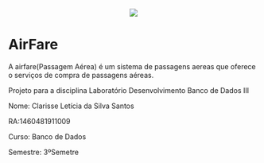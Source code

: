 <h1 align="center">
  <br>
  <img src="![AirFare](https://user-images.githubusercontent.com/51199730/112869026-16150280-9093-11eb-9184-ac37e9ba2630.gif?w=512)"
  <br>
</h1>


# AirFare
A airfare(Passagem Aérea) é um sistema de passagens aereas que oferece o serviços de compra de passagens aéreas. 

Projeto para a disciplina Laboratório Desenvolvimento Banco de Dados III  

Nome: Clarisse Letícia da Silva Santos

RA:1460481911009

Curso: Banco de Dados

Semestre: 3ºSemetre

